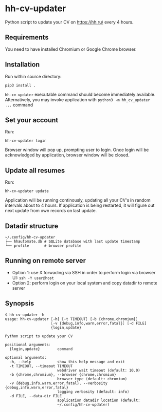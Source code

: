 hh-cv-updater
=============

Python script to update your CV on https://hh.ru/ every 4 hours.

## Requirements 

You need to have installed Chromium or Google Chrome browser.

## Installation

Run within source directory:

`pip3 install .`

`hh-cv-updater` executable command should become immediately available. Alternatively, you may invoke application with `python3 -m hh_cv_updater ...` command

## Set your account

Run:

```
hh-cv-updater login
```

Browser window will pop up, prompting user to login. Once login will be acknowledged by application, browser window will be closed.

## Update all resumes

Run:

```
hh-cv-updater update
```

Application will be running continously, updating all your CV's in random intervals about to 4 hours. If application is being restarted, it will figure out next update from own records on last update.

## Datadir structure

```
~/.config/hh-cv-updater
├── hhautomate.db # SQLite database with last update timestamp
└── profile       # browser profile
```

## Running on remote server

* Option 1: use X forwading via SSH in order to perform login via browser UI: `ssh -Y user@host`
* Option 2: perform login on your local system and copy datadir to remote server

## Synopsis

```
$ hh-cv-updater -h
usage: hh-cv-updater [-h] [-t TIMEOUT] [-b {chrome,chromium}]
                     [-v {debug,info,warn,error,fatal}] [-d FILE]
                     {login,update}

Python script to update your CV

positional arguments:
  {login,update}        command

optional arguments:
  -h, --help            show this help message and exit
  -t TIMEOUT, --timeout TIMEOUT
                        webdriver wait timeout (default: 10.0)
  -b {chrome,chromium}, --browser {chrome,chromium}
                        browser type (default: chromium)
  -v {debug,info,warn,error,fatal}, --verbosity {debug,info,warn,error,fatal}
                        logging verbosity (default: info)
  -d FILE, --data-dir FILE
                        application datadir location (default:
                        ~/.config/hh-cv-updater)
```
